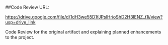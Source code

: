 ##Code Review URL:

https://drive.google.com/file/d/1dH3we55D1fJPslHrioShD2H3lENZ_t1i/view?usp=drive_link

Code Review for the original artifact and explaining planned enhancements to the project.
